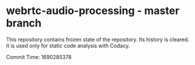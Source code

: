 # webrtc-audio-processing - master branch

This repository contains frozen state of the repository.
Its history is cleared. It is used only for static code
analysis with Codacy.

Commit Time: 1690285378